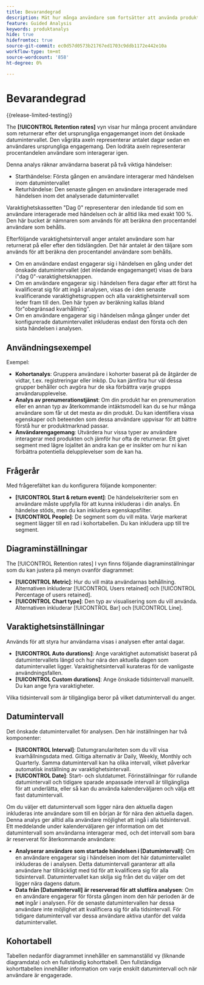 ```yaml
---
title: Bevarandegrad
description: Mät hur många användare som fortsätter att använda produkten.
feature: Guided Analysis
keywords: produktanalys
hide: true
hidefromtoc: true
source-git-commit: ec0d57d0573b21767ed1703c9ddb1172e442e10a
workflow-type: tm+mt
source-wordcount: '858'
ht-degree: 0%

---
```


# Bevarandegrad

{{release-limited-testing}}

The **[!UICONTROL Retention rates]** vyn visar hur många procent användare som returnerar efter det ursprungliga engagemanget inom det önskade datumintervallet. Den vågräta axeln representerar antalet dagar sedan en användares ursprungliga engagemang. Den lodräta axeln representerar procentandelen användare som interagerar igen.

Denna analys räknar användarna baserat på två viktiga händelser:

* Starthändelse: Första gången en användare interagerar med händelsen inom datumintervallet
* Returhändelse: Den senaste gången en användare interagerade med händelsen inom det analyserade datumintervallet

Varaktighetskassetten &quot;Dag 0&quot; representerar den inledande tid som en användare interagerade med händelsen och är alltid lika med exakt 100 %. Den här bucket är nämnaren som används för att beräkna den procentandel användare som behålls.

Efterföljande varaktighetsintervall anger antalet användare som har returnerat på eller efter den tidslängden. Det här antalet är den täljare som används för att beräkna den procentandel användare som behålls.

* Om en användare endast engagerar sig i händelsen en gång under det önskade datumintervallet (det inledande engagemanget) visas de bara i&quot;dag 0&quot;-varaktighetsknappen.
* Om en användare engagerar sig i händelsen flera dagar efter att först ha kvalificerat sig för att ingå i analysen, visas de i den senaste kvalificerande varaktighetsgruppen och alla varaktighetsintervall som leder fram till den. Den här typen av beräkning kallas ibland för&quot;obegränsad kvarhållning&quot;.
* Om en användare engagerar sig i händelsen många gånger under det konfigurerade datumintervallet inkluderas endast den första och den sista händelsen i analysen.

## Användningsexempel

Exempel:

* **Kohortanalys**: Gruppera användare i kohorter baserat på de åtgärder de vidtar, t.ex. registreringar eller inköp. Du kan jämföra hur väl dessa grupper behåller och avgöra hur de ska förbättra varje grupps användarupplevelse.
* **Analys av prenumerationstjänst**: Om din produkt har en prenumeration eller en annan typ av återkommande intäktsmodell kan du se hur många användare som får ut det mesta av din produkt. Du kan identifiera vissa egenskaper och beteenden som dessa användare uppvisar för att bättre förstå hur er produktmarknad passar.
* **Användarengagemang**: Utvärdera hur vissa typer av användare interagerar med produkten och jämför hur ofta de returnerar. Ett givet segment med lägre lojalitet än andra kan ge er insikter om hur ni kan förbättra potentiella delupplevelser som de kan ha.

## Frågerår

Med frågerefältet kan du konfigurera följande komponenter:

* **[!UICONTROL Start & return event]**: De händelsekriterier som en användare måste uppfylla för att kunna inkluderas i din analys. En händelse stöds, men du kan inkludera egenskapsfilter.
* **[!UICONTROL People]**: De segment som du vill mäta. Varje markerat segment lägger till en rad i kohortabellen. Du kan inkludera upp till tre segment.

## Diagraminställningar

The [!UICONTROL Retention rates] I vyn finns följande diagraminställningar som du kan justera på menyn ovanför diagrammet:

* **[!UICONTROL Metric]**: Hur du vill mäta användarnas behållning. Alternativen inkluderar [!UICONTROL Users retained] och [!UICONTROL Percentage of users retained].
* **[!UICONTROL Chart type]**: Den typ av visualisering som du vill använda. Alternativen inkluderar [!UICONTROL Bar] och [!UICONTROL Line].

## Varaktighetsinställningar

Används för att styra hur användarna visas i analysen efter antal dagar.

* **[!UICONTROL Auto durations]**: Ange varaktighet automatiskt baserat på datumintervallets längd och hur nära den aktuella dagen som datumintervallet ligger. Varaktighetsintervall kurateras för de vanligaste användningsfallen.
* **[!UICONTROL Custom durations]**: Ange önskade tidsintervall manuellt. Du kan ange fyra varaktigheter.

Vilka tidsintervall som är tillgängliga beror på vilket datumintervall du anger.

## Datumintervall

Det önskade datumintervallet för analysen. Den här inställningen har två komponenter:

* **[!UICONTROL Interval]**: Datumgranulariteten som du vill visa kvarhållningsdata med. Giltiga alternativ är Daily, Weekly, Monthly och Quarterly. Samma datumintervall kan ha olika intervall, vilket påverkar automatisk inställning av varaktighetsintervall.
* **[!UICONTROL Date]**: Start- och slutdatumet. Förinställningar för rullande datumintervall och tidigare sparade anpassade intervall är tillgängliga för att underlätta, eller så kan du använda kalenderväljaren och välja ett fast datumintervall.

Om du väljer ett datumintervall som ligger nära den aktuella dagen inkluderas inte användare som till en början är för nära den aktuella dagen. Denna analys ger alltid alla användare möjlighet att ingå i alla tidsintervall. Ett meddelande under kalenderväljaren ger information om det datumintervall som användarna interagerar med, och det intervall som bara är reserverat för återkommande användare:

* **Analyserar användare som startade händelsen i [Datumintervall]**: Om en användare engagerar sig i händelsen inom det här datumintervallet inkluderas de i analysen. Detta datumintervall garanterar att alla användare har tillräckligt med tid för att kvalificera sig för alla tidsintervall. Datumintervallet kan skilja sig från det du väljer om det ligger nära dagens datum.
* **Data från [Datumintervall] är reserverad för att slutföra analysen**: Om en användare engagerar för första gången inom den här perioden är de **not** ingår i analysen. För de senaste datumintervallen har dessa användare inte möjlighet att kvalificera sig för alla tidsintervall. För tidigare datumintervall var dessa användare aktiva utanför det valda datumintervallet.

## Kohortabell

Tabellen nedanför diagrammet innehåller en sammanställd vy (liknande diagramdata) och en fullständig kohorttabell. Den fullständiga kohorttabellen innehåller information om varje enskilt datumintervall och när användare är engagerade.
